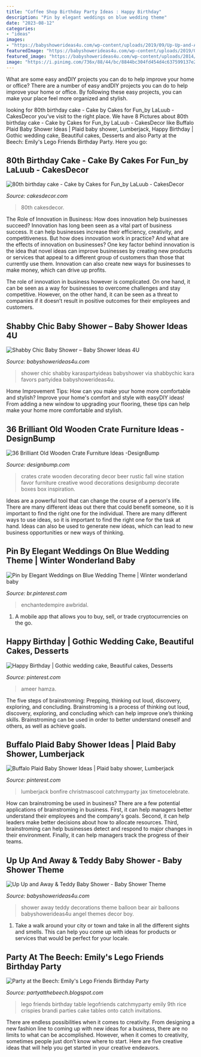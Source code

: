 ```yaml
---
title: "Coffee Shop Birthday Party Ideas : Happy Birthday"
description: "Pin by elegant weddings on blue wedding theme"
date: "2023-08-12"
categories:
- "ideas"
images:
- "https://babyshowerideas4u.com/wp-content/uploads/2019/09/Up-Up-and-Away-Baby-Shower-Ideas-600x923.jpg"
featuredImage: "https://babyshowerideas4u.com/wp-content/uploads/2019/09/Up-Up-and-Away-Baby-Shower-Ideas-600x923.jpg"
featured_image: "https://babyshowerideas4u.com/wp-content/uploads/2014/01/Kathleen97_699x1049.jpg"
image: "https://i.pinimg.com/736x/88/44/bc/8844bc304fd454d4c637599137e2ff67.jpg"
---
```



What are some easy andDIY projects you can do to help improve your home or office?
There are a number of easy andDIY projects you can do to help improve your home or office. By following these easy projects, you can make your place feel more organized and stylish.

	

		
looking for 80th birthday cake - Cake by Cakes for Fun_by LaLuub - CakesDecor you've visit to the right place. We have 8 Pictures about 80th birthday cake - Cake by Cakes for Fun_by LaLuub - CakesDecor like Buffalo Plaid Baby Shower Ideas | Plaid baby shower, Lumberjack, Happy Birthday | Gothic wedding cake, Beautiful cakes, Desserts and also Party at the Beech: Emily&#039;s Lego Friends Birthday Party. Here you go:
		
    
## 80th Birthday Cake - Cake By Cakes For Fun_by LaLuub - CakesDecor

<img loading=lazy src="https://pic.cakesdecor.com/m/vkriyzmvgsmp07xe0hak.jpg" onerror="this.onerror=null;this.src='https://tse3.mm.bing.net/th?id=OIP.LkSeaa0ZqvyS2S_Urh0urwHaLH&amp;pid=15.1';" alt="80th birthday cake - Cake by Cakes for Fun_by LaLuub - CakesDecor">

_Source: cakesdecor.com_

>80th cakesdecor. 

	

The Role of Innovation in Business: How does innovation help businesses succeed?
Innovation has long been seen as a vital part of business success. It can help businesses increase their efficiency, creativity, and competitiveness. But how does innovation work in practice? And what are the effects of innovation on businesses?
One key factor behind innovation is the idea that novel ideas can improve businesses by creating new products or services that appeal to a different group of customers than those that currently use them. Innovation can also create new ways for businesses to make money, which can drive up profits.

The role of innovation in business however is complicated. On one hand, it can be seen as a way for businesses to overcome challenges and stay competitive. However, on the other hand, it can be seen as a threat to companies if it doesn’t result in positive outcomes for their employees and customers.

    
## Shabby Chic Baby Shower – Baby Shower Ideas 4U

<img loading=lazy src="https://babyshowerideas4u.com/wp-content/uploads/2014/01/Kathleen97_699x1049.jpg" onerror="this.onerror=null;this.src='https://tse1.mm.bing.net/th?id=OIP.M1E77UuEW6tJEeVZRIlJHAHaLH&amp;pid=15.1';" alt="Shabby Chic Baby Shower – Baby Shower Ideas 4U">

_Source: babyshowerideas4u.com_

>shower chic shabby karaspartyideas babyshower via shabbychic kara favors partyidea babyshowerideas4u. 

	

Home Improvement Tips: How can you make your home more comfortable and stylish?
Improve your home's comfort and style with easyDIY ideas! From adding a new window to upgrading your flooring, these tips can help make your home more comfortable and stylish.

    
## 36 Brilliant Old Wooden Crate Furniture Ideas -DesignBump

<img loading=lazy src="https://cdn.designbump.com/wp-content/uploads/2015/10/crate09.jpg" onerror="this.onerror=null;this.src='https://tse3.mm.bing.net/th?id=OIP.ywL7SreYT2_Rk7nFWorIXAHaLH&amp;pid=15.1';" alt="36 Brilliant Old Wooden Crate Furniture Ideas -DesignBump">

_Source: designbump.com_

>crates crate wooden decorating decor beer rustic fall wine station favor furniture creative wood decorations designbump decorate boxes box inspiration. 

	

Ideas are a powerful tool that can change the course of a person's life. There are many different ideas out there that could benefit someone, so it is important to find the right one for the individual. There are many different ways to use ideas, so it is important to find the right one for the task at hand. Ideas can also be used to generate new ideas, which can lead to new business opportunities or new ways of thinking.

    
## Pin By Elegant Weddings On Blue Wedding Theme | Winter Wonderland Baby

<img loading=lazy src="https://i.pinimg.com/736x/88/44/bc/8844bc304fd454d4c637599137e2ff67.jpg" onerror="this.onerror=null;this.src='https://tse4.mm.bing.net/th?id=OIP.CuCgLdd7jI4l5mzeshg_uwAAAA&amp;pid=15.1';" alt="Pin by Elegant Weddings on Blue Wedding Theme | Winter wonderland baby">

_Source: br.pinterest.com_

>enchantedempire awbridal. 

	

1. A mobile app that allows you to buy, sell, or trade cryptocurrencies on the go.

    
## Happy Birthday | Gothic Wedding Cake, Beautiful Cakes, Desserts

<img loading=lazy src="https://i.pinimg.com/736x/84/54/3e/84543e943233cea5753cf944486f88bb.jpg" onerror="this.onerror=null;this.src='https://tse3.mm.bing.net/th?id=OIP.dUlgUrouL2x0GwxQ11-q9QHaLH&amp;pid=15.1';" alt="Happy Birthday | Gothic wedding cake, Beautiful cakes, Desserts">

_Source: pinterest.com_

>ameer hamza. 

	

The five steps of brainstroming: Prepping, thinking out loud, discovery, exploring, and concluding.
Brainstroming is a process of thinking out loud, discovery, exploring, and concluding which can help improve one’s thinking skills. Brainstroming can be used in order to better understand oneself and others, as well as achieve goals.

    
## Buffalo Plaid Baby Shower Ideas | Plaid Baby Shower, Lumberjack

<img loading=lazy src="https://i.pinimg.com/736x/09/93/56/099356e4ac668b57a866a4f7aa1e3321.jpg" onerror="this.onerror=null;this.src='https://tse2.mm.bing.net/th?id=OIP.jkVoBKL3Z-LLiz9maLMEBgHaNJ&amp;pid=15.1';" alt="Buffalo Plaid Baby Shower Ideas | Plaid baby shower, Lumberjack">

_Source: pinterest.com_

>lumberjack bonfire christmascool catchmyparty jax timetocelebrate. 

	

How can brainstroming be used in business?
There are a few potential applications of brainstroming in business. First, it can help managers better understand their employees and the company's goals. Second, it can help leaders make better decisions about how to allocate resources. Third, brainstroming can help businesses detect and respond to major changes in their environment. Finally, it can help managers track the progress of their teams.

    
## Up Up And Away &amp; Teddy Baby Shower - Baby Shower Theme

<img loading=lazy src="https://babyshowerideas4u.com/wp-content/uploads/2019/09/Up-Up-and-Away-Baby-Shower-Ideas-600x923.jpg" onerror="this.onerror=null;this.src='https://tse1.mm.bing.net/th?id=OIP.789CW2QtdNB4o9VY0MOyFQHaLZ&amp;pid=15.1';" alt="Up Up and Away &amp; Teddy Baby Shower - Baby Shower Theme">

_Source: babyshowerideas4u.com_

>shower away teddy decorations theme balloon bear air balloons babyshowerideas4u angel themes decor boy. 

	

1. Take a walk around your city or town and take in all the different sights and smells. This can help you come up with ideas for products or services that would be perfect for your locale. 

    
## Party At The Beech: Emily&#039;s Lego Friends Birthday Party

<img loading=lazy src="https://2.bp.blogspot.com/-c3tZDSeYM3I/UhL_l78sxBI/AAAAAAAAAPU/4ACnynHocWI/s1600/309.JPG" onerror="this.onerror=null;this.src='https://tse4.mm.bing.net/th?id=OIP.rJP0ebCukcbXqRhOm-wh1AHaNL&amp;pid=15.1';" alt="Party at the Beech: Emily&#039;s Lego Friends Birthday Party">

_Source: partyatthebeech.blogspot.com_

>lego friends birthday table legofriends catchmyparty emily 9th rice crispies brandi parties cake tables onto catch invitations. 

	

There are endless possibilities when it comes to creativity. From designing a new fashion line to coming up with new ideas for a business, there are no limits to what can be accomplished. However, when it comes to creativity, sometimes people just don’t know where to start. Here are five creative ideas that will help you get started in your creative endeavors.

